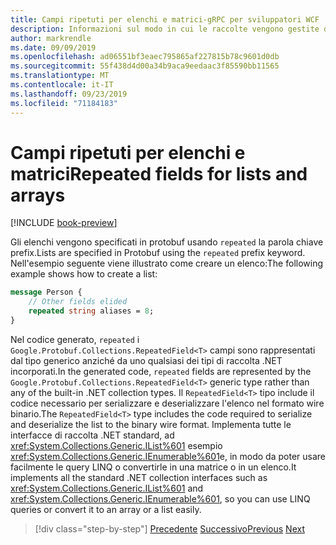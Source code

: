 ```yaml
---
title: Campi ripetuti per elenchi e matrici-gRPC per sviluppatori WCF
description: Informazioni sul modo in cui le raccolte vengono gestite da protobuf e sulla relativa correlazione con le raccolte .NET.
author: markrendle
ms.date: 09/09/2019
ms.openlocfilehash: ad06551bf3eaec795865af227815b78c9601d0db
ms.sourcegitcommit: 55f438d4d00a34b9aca9eedaac3f85590bb11565
ms.translationtype: MT
ms.contentlocale: it-IT
ms.lasthandoff: 09/23/2019
ms.locfileid: "71184183"
---
```

# <a name="repeated-fields-for-lists-and-arrays"></a><span data-ttu-id="56190-103">Campi ripetuti per elenchi e matrici</span><span class="sxs-lookup"><span data-stu-id="56190-103">Repeated fields for lists and arrays</span></span>

[!INCLUDE [book-preview](../../../includes/book-preview.md)]

<span data-ttu-id="56190-104">Gli elenchi vengono specificati in protobuf usando `repeated` la parola chiave prefix.</span><span class="sxs-lookup"><span data-stu-id="56190-104">Lists are specified in Protobuf using the `repeated` prefix keyword.</span></span> <span data-ttu-id="56190-105">Nell'esempio seguente viene illustrato come creare un elenco:</span><span class="sxs-lookup"><span data-stu-id="56190-105">The following example shows how to create a list:</span></span>

```protobuf
message Person {
    // Other fields elided
    repeated string aliases = 8;
}
```

<span data-ttu-id="56190-106">Nel codice generato, `repeated` i `Google.Protobuf.Collections.RepeatedField<T>` campi sono rappresentati dal tipo generico anziché da uno qualsiasi dei tipi di raccolta .NET incorporati.</span><span class="sxs-lookup"><span data-stu-id="56190-106">In the generated code, `repeated` fields are represented by the `Google.Protobuf.Collections.RepeatedField<T>` generic type rather than any of the built-in .NET collection types.</span></span> <span data-ttu-id="56190-107">Il `RepeatedField<T>` tipo include il codice necessario per serializzare e deserializzare l'elenco nel formato wire binario.</span><span class="sxs-lookup"><span data-stu-id="56190-107">The `RepeatedField<T>` type includes the code required to serialize and deserialize the list to the binary wire format.</span></span> <span data-ttu-id="56190-108">Implementa tutte le interfacce di raccolta .NET standard, ad <xref:System.Collections.Generic.IList%601> esempio <xref:System.Collections.Generic.IEnumerable%601>e, in modo da poter usare facilmente le query LINQ o convertirle in una matrice o in un elenco.</span><span class="sxs-lookup"><span data-stu-id="56190-108">It implements all the standard .NET collection interfaces such as <xref:System.Collections.Generic.IList%601> and <xref:System.Collections.Generic.IEnumerable%601>, so you can use LINQ queries or convert it to an array or a list easily.</span></span>

>[!div class="step-by-step"]
><span data-ttu-id="56190-109">[Precedente](protobuf-nested-types.md)
>[Successivo](protobuf-reserved.md)</span><span class="sxs-lookup"><span data-stu-id="56190-109">[Previous](protobuf-nested-types.md)
[Next](protobuf-reserved.md)</span></span>
